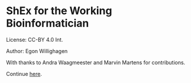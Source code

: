# ShEx for the Working Bioinformatician

License: CC-BY 4.0 Int.

Author: Egon Willighagen <br />

With thanks to Andra Waagmeester and Marvin Martens for contributions.

Continue [here](index.md).
